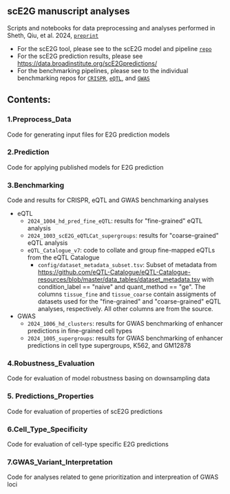 ## scE2G manuscript analyses

Scripts and notebooks for data preprocessing and analyses performed in Sheth, Qiu, et al. 2024, [`preprint`](https://www.biorxiv.org/content/10.1101/2024.11.23.624931v1)

* For the scE2G tool, please see to the scE2G model and pipeline [`repo`](https://github.com/EngreitzLab/sc-E2G)
* For the scE2G prediction results, please see https://data.broadinstitute.org/scE2Gpredictions/ 
* For the benchmarking pipelines, please see to the individual benchmarking repos for [`CRISPR`](https://github.com/EngreitzLab/CRISPR_comparison/tree/main), [`eQTL`](https://github.com/EngreitzLab/eQTLEnrichment/tree/integrated), and [`GWAS`](https://github.com/EngreitzLab/GWAS_E2G_benchmarking)

## Contents:

### 1.Preprocess_Data
Code for generating input files for E2G prediction models

### 2.Prediction
Code for applying published models for E2G prediction 

### 3.Benchmarking
Code and results for CRISPR, eQTL and GWAS benchmarking analyses
* eQTL
	* `2024_1004_hd_pred_fine_eQTL`: results for "fine-grained" eQTL analysis
	* `2024_1003_scE2G_eQTLCat_supergroups`: results for "coarse-grained" eQTL analysis
	* `eQTL_Catalogue_v7`: code to collate and group fine-mapped eQTLs from the eQTL Catalogue
		* `config/dataset_metadata_subset.tsv`: Subset of metadata from https://github.com/eQTL-Catalogue/eQTL-Catalogue-resources/blob/master/data_tables/dataset_metadata.tsv with condition_label == "naive" and quant_method == "ge". The columns `tissue_fine` and `tissue_coarse` contain assigments of datasets used for the "fine-grained" and "coarse-grained" eQTL analyses, respectively. All other columns are from the source.
* GWAS
	* `2024_1006_hd_clusters`: results for GWAS benchmarking of enhancer predictions in fine-grained cell types
	* `2024_1005_supergroups`: results for GWAS benchmarking of enhancer predictions in cell type supergroups, K562, and GM12878

### 4.Robustness_Evaluation
Code for evaluation of model robustness basing on downsampling data

### 5. Predictions_Properties
Code for evaluation of properties of scE2G predictions

### 6.Cell_Type_Specificity
Code for evaluation of cell-type specific E2G predictions

### 7.GWAS_Variant_Interpretation
Code for analyses related to gene prioritization and interpreation of GWAS loci 
